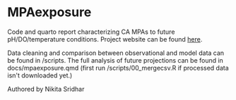 # MPAexposure

Code and quarto report characterizing CA MPAs to future pH/DO/temperature conditions.
Project website can be found [here](https://nikita-sridhar.github.io/MPAexposure/).  

Data cleaning and comparison between observational and model data can be found in /scripts.
The full analysis of future projections can be found in docs/mpaexposure.qmd (first run
/scripts/00_mergecsv.R if processed data isn't downloaded yet.)

Authored by Nikita Sridhar
